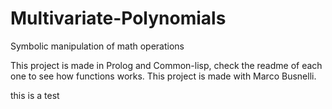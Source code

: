 # Multivariate-Polynomials
 Symbolic manipulation of math operations 

 This project is made in Prolog and Common-lisp, check the readme of each one to see how functions works.
 This project is made with Marco Busnelli.

this is a test
